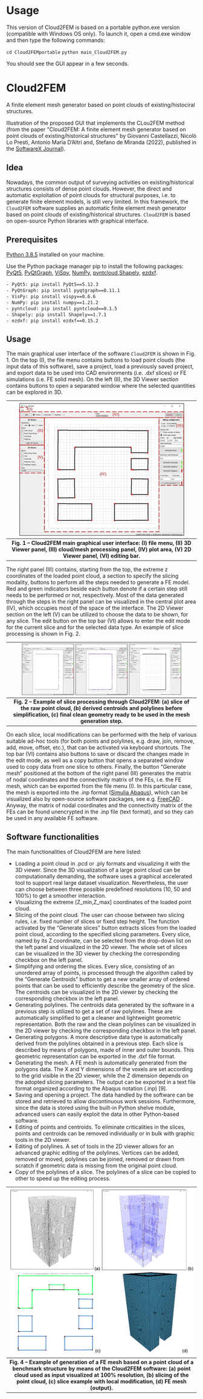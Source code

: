 # Usage
This version of Cloud2FEM is based on a portable python.exe version (compatible with Windows OS only).
To launch it, open a cmd.exe window and then type the following commands:

`cd Cloud2FEMportable`
`python main_Cloud2FEM.py`

You should see the GUI appear in a few seconds.

# Cloud2FEM
A finite element mesh generator based on point clouds of existing/histociral structures. 

Illustration of the proposed GUI that implements the CLou2FEM method (from the paper "Cloud2FEM: A finite element mesh generator based on point clouds of existing/historical structures" by Giovanni Castellazzi, Nicolò Lo Presti, Antonio Maria D’Altri and, Stefano de Miranda (2022), published in the [SoftwareX Journal](https://www.sciencedirect.com/science/article/pii/S235271102200067X)).

## Idea 
Nowadays, the common output of surveying activities on existing/historical structures consists of dense point clouds. However, the direct and automatic exploitation of point clouds for structural purposes, i.e. to generate finite element models, is still very limited. In this framework, the `Cloud2FEM` software supplies an automatic finite element mesh generator based on point clouds of existing/historical structures. `Cloud2FEM` is based on open-source Python libraries with graphical interface. 

## Prerequisites
[Python 3.8.5](https://python.org) installed on your machine.  
  
Use the Python package manager pip to install the following packages:  
[PyQt5](https://pypi.org/project/PyQt5/), [PyQtGraph](https://pypi.org/project/pyqtgraph/), 
[ViSpy](https://pypi.org/project/vispy/), [NumPy](https://pypi.org/project/numpy/),
[pyntcloud](https://pypi.org/project/pyntcloud/),[Shapely](https://pypi.org/project/Shapely/),
[ezdxf](https://pypi.org/project/ezdxf/).

```
- PyQt5: pip install PyQt5==5.12.3                                                
- PyQtGraph: pip install pyqtgraph==0.11.1
- VisPy: pip install vispy==0.6.6                                          
- NumPy: pip install numpy==1.21.2                                                
- pyntcloud: pip install pyntcloud==0.1.5
- Shapely: pip install Shapely==1.7.1                                             
- ezdxf: pip install ezdxf==0.15.2
```

## Usage
The main graphical user interface of the software `Cloud2FEM` is shown in Fig. 1. On the top (I), the file menu contains buttons to load point clouds (the input data of this software), save a project, load a previously saved project, and export data to be used into CAD environments (i.e. .dxf slices) or FE simulations (i.e. FE solid mesh). On the left (II), the 3D Viewer section contains buttons to open a separated window where the selected quantities can be explored in 3D. 

|![Alt Main Window](https://github.com/gcastellazzi/Cloud2FEM/blob/main/docs/src/figure01.png "main window")|
|:--:|
| <b>Fig. 1 – Cloud2FEM main graphical user interface: (I) file menu, (II) 3D Viewer panel, (III) cloud/mesh processing panel, (IV) plot area, (V) 2D Viewer panel, (VI) editing bar.</b>|


The right panel (III) contains, starting from the top, the extreme z coordinates of the loaded point cloud, a section to specify the slicing modality, buttons to perform all the steps needed to generate a FE model. Red and green indicators beside each button denote if a certain step still needs to be performed or not, respectively. Most of the data generated through the steps in the right panel can be visualized in the central plot area (IV), which occupies most of the space of the interface. The 2D Viewer section on the left (V) can be utilized to choose the data to be shown, for any slice. 
The edit button on the top bar (VI) allows to enter the edit mode for the current slice and for the selected data type. An example of slice processing is shown in Fig. 2.

|![Alt Main Window](https://github.com/gcastellazzi/Cloud2FEM/blob/main/docs/src/figure02a.png "main window")      ![Alt Main Window](https://github.com/gcastellazzi/Cloud2FEM/blob/main/docs/src/figure02b.png "main window")      ![Alt Main Window](https://github.com/gcastellazzi/Cloud2FEM/blob/main/docs/src/figure02c.png "main window")|
|:--:|
| <b>Fig. 2 – Example of slice processing through Cloud2FEM: (a) slice of the raw point cloud, (b) derived centroids and polylines before simplification, (c) final clean geometry ready to be used in the mesh generation step.</b>|

On each slice, local modifications can be performed with the help of various suitable ad-hoc tools (for both points and polylines, e.g. draw, join, remove, add, move, offset, etc.), that can be activated via keyboard shortcuts. The top bar (VI) contains also buttons to save or discard the changes made in the edit mode, as well as a copy button that opens a separated window used to copy data from one slice to others. Finally, the button “Generate mesh” positioned at the bottom of the right panel (III) generates the matrix of nodal coordinates and the connectivity matrix of the FEs, i.e. the FE mesh, which can be exported from the file menu (I). In this particular case, the mesh is exported into the .inp format ([Simulia Abaqus](https://www.3ds.com/products-services/simulia/products/structure-simulation/)), which can be visualized also by open-source software packages, see e.g. [FreeCAD](https://www.freecad.org) . Anyway, the matrix of nodal coordinates and the connectivity matrix of the FEs can be found unencrypted in the .inp file (text format), and so they can be used in any available FE software.

## Software functionalities
The main functionalities of Cloud2FEM are here listed:
- Loading a point cloud in .pcd or .ply formats and visualizing it with the 3D viewer. Since the 3D visualization of a large point cloud can be computationally demanding, the software  uses a graphical accelerated tool to support real large dataset visualization. Nevertheless, the user can choose between three possible predefined resolutions (10, 50 and 100%) to get a smoother interaction.
- Visualizing the extreme [Z_min,Z_max] coordinates of the loaded point cloud.
- Slicing of the point cloud. The user can choose between two slicing rules, i.e. fixed number of slices or fixed step height. The function activated by the “Generate slices” button extracts slices from the loaded point cloud, according to the specified slicing parameters. Every slice, named by its Z coordinate, can be selected from the drop-down list on the left panel and visualized in the 2D viewer. The whole set of slices can be visualized in the 3D viewer by checking the corresponding checkbox on the left panel.
- Simplifying and ordering the slices. Every slice, consisting of an unordered array of points, is processed through the algorithm called by the “Generate Centroids” button to get a new smaller array of ordered points that can be used to efficiently describe the geometry of the slice. The centroids can be visualized in the 2D viewer by checking the corresponding checkbox in the left panel.
- Generating polylines. The centroids data generated by the software in a previous step is utilized to get a set of raw polylines. These are automatically simplified to get a cleaner and lightweight geometric representation. Both the raw and the clean polylines can be visualized in the 2D viewer by checking the corresponding checkbox in the left panel.
- Generating polygons. A more descriptive data type is automatically derived from the polylines obtained in a previous step. Each slice is described by means of polygons, made of inner and outer bounds. This geometric representation can be exported in the .dxf file format.
- Generating the mesh. A FE mesh is automatically generated from the polygons data. The X and Y dimensions of the voxels are set according to the grid visible in the 2D viewer, while the Z dimension depends on the adopted slicing parameters. The output can be exported in a text file format organized according to the Abaqus notation (.inp) [9].
- Saving and opening a project. The data handled by the software can be stored and retrieved to allow discontinuous work sessions. Furthermore, since the data is stored using the built-in Python shelve module, advanced users can easily exploit the data in other Python-based software.
- Editing of points and centroids. To eliminate criticalities in the slices, points and centroids can be removed individually or in bulk with graphic tools in the 2D viewer.
- Editing of polylines. A set of tools in the 2D viewer allows for an advanced graphic editing of the polylines. Vertices can be added, removed or moved, polylines can be joined, removed or drawn from scratch if geometric data is missing from the original point cloud.
- Copy of the polylines of a slice. The polylines of a slice can be copied to other to speed up the editing process.

|![Alt Output](https://github.com/gcastellazzi/Cloud2FEM/blob/main/docs/src/figure03.png "puotput")|
|:--:|
| <b>Fig. 4 – Example of generation of a FE mesh based on a point cloud of a benchmark structure by means of the Cloud2FEM software: (a) point cloud used as input visualized at 100% resolution, (b) slicing of the point cloud, (c) slice example with local modification, (d) FE mesh (output).</b>|


